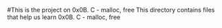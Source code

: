#This is the project on 0x0B. C - malloc, free
This directory contains files that help us learn 0x0B. C - malloc, free
